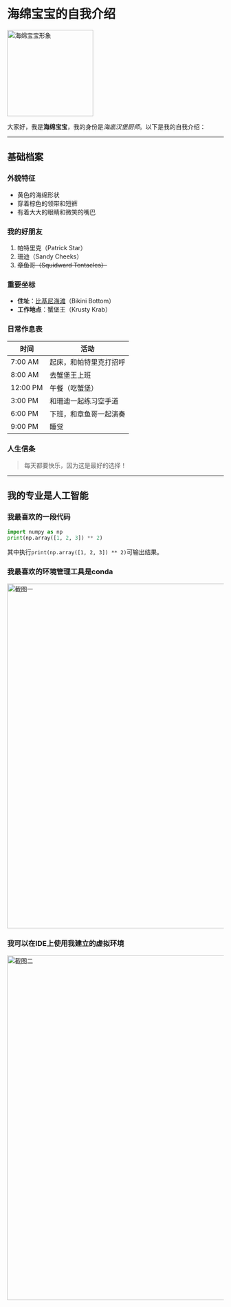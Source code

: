 # 海绵宝宝的自我介绍

<img src="[C:\Users\cc\.ssh\one.jpg](https://github.com/zswh112010/numpy/blob/master/photo/one.png)" width="200" alt="海绵宝宝形象">

大家好，我是**海绵宝宝**，我的身份是*海底汉堡厨师*。以下是我的自我介绍：

---

## 基础档案

### 外貌特征
- 黄色的海绵形状
- 穿着棕色的领带和短裤
- 有着大大的眼睛和微笑的嘴巴

### 我的好朋友
1. 帕特里克（Patrick Star）
2. 珊迪（Sandy Cheeks）
3. <s>章鱼哥（Squidward Tentacles）</s>

### 重要坐标
- **住址**：[比基尼海滩](https://en.wikipedia.org/wiki/Bikini_Bottom)（Bikini Bottom）
- **工作地点**：蟹堡王（Krusty Krab）

### 日常作息表

| 时间       | 活动                     |
|------------|--------------------------|
| 7:00 AM    | 起床，和帕特里克打招呼   |
| 8:00 AM    | 去蟹堡王上班             |
| 12:00 PM   | 午餐（吃蟹堡）           |
| 3:00 PM    | 和珊迪一起练习空手道     |
| 6:00 PM    | 下班，和章鱼哥一起演奏   |
| 9:00 PM    | 睡觉                     |

### 人生信条
> 每天都要快乐，因为这是最好的选择！

---

## 我的专业是人工智能
### 我最喜欢的一段代码

```python
import numpy as np
print(np.array([1, 2, 3]) ** 2)
```
其中执行`print(np.array([1, 2, 3]) ** 2)`可输出结果。

### 我最喜欢的环境管理工具是conda
<img src="[C:\Users\cc\Pictures\Screenshots\1.png](https://github.com/zswh112010/numpy/blob/master/photo/img.png)" width="800" alt="截图一">

### 我可以在IDE上使用我建立的虚拟环境
<img src="[C:\Users\cc\Pictures\Screenshots\2.png](https://github.com/zswh112010/numpy/blob/master/photo/1.png)" width="800" alt="截图二">
